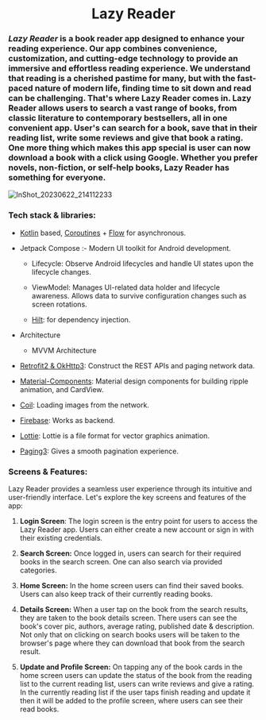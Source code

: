 <h1 align="center">Lazy Reader</h1>


### ***Lazy Reader*** is a book reader app designed to enhance your reading experience. Our app combines convenience, customization, and cutting-edge technology to provide an immersive and effortless reading experience. We understand that reading is a cherished pastime for many, but with the fast-paced nature of modern life, finding time to sit down and read can be challenging. That's where Lazy Reader comes in. Lazy Reader allows users to search a vast range of books, from classic literature to contemporary bestsellers, all in one convenient app. User's can search for a book, save that in their reading list, write some reviews and give that book a rating. One more thing which makes this app special is user can now download a book with a click using Google. Whether you prefer novels, non-fiction, or self-help books, Lazy Reader has something for everyone.


![InShot_20230622_214112233](https://github.com/bishalbera/Jet-Lazy-Reader-/assets/123734227/0d9442d5-9b4a-478a-a782-32e5a7366575)


### Tech stack & libraries:

* [Kotlin](https://kotlinlang.org/) based, [Coroutines](https://github.com/Kotlin/kotlinx.coroutines) + [Flow](https://kotlin.github.io/kotlinx.coroutines/kotlinx-coroutines-core/kotlinx.coroutines.flow/) for asynchronous.
    
* Jetpack Compose :- Modern UI toolkit for Android development.
    
    * Lifecycle: Observe Android lifecycles and handle UI states upon the lifecycle changes.
        
    * ViewModel: Manages UI-related data holder and lifecycle awareness. Allows data to survive configuration changes such as screen rotations.
        
    * [Hilt](https://dagger.dev/hilt/): for dependency injection.
        
* Architecture
    
    * MVVM Architecture
        
* [Retrofit2 & OkHttp3](https://github.com/square/retrofit): Construct the REST APIs and paging network data.
    
* [Material-Components](https://m3.material.io/develop/android/jetpack-compose): Material design components for building ripple animation, and CardView.
    
* [Coil](https://github.com/coil-kt/coil): Loading images from the network.
    
* [Firebase](https://firebase.google.com/): Works as backend.
    
* [Lottie](https://lottiefiles.com/): Lottie is a file format for vector graphics animation.
    
* [Paging3](https://developer.android.com/topic/libraries/architecture/paging/v3-overview): Gives a smooth pagination experience.
    

### **Screens & Features:**

Lazy Reader provides a seamless user experience through its intuitive and user-friendly interface. Let's explore the key screens and features of the app:

1. **Login Screen**: The login screen is the entry point for users to access the Lazy Reader app. Users can either create a new account or sign in with their existing credentials.
    
2. **Search Screen:** Once logged in, users can search for their required books in the search screen. One can also search via provided categories.
    
3. **Home Screen:** In the home screen users can find their saved books. Users can also keep track of their currently reading books.
    
4. **Details Screen:** When a user tap on the book from the search results, they are taken to the book details screen. There users can see the book's cover pic, authors, average rating, published date & description. Not only that on clicking on search books users will be taken to the browser's page where they can download that book from the search result.
    
5. **Update and Profile Screen:** On tapping any of the book cards in the home screen users can update the status of the book from the reading list to the current reading list, users can write reviews and give a rating. In the currently reading list if the user taps finish reading and update it then it will be added to the profile screen, where users can see their read books.

